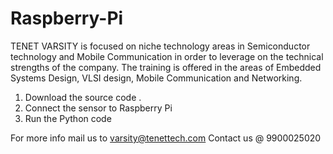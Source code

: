 # Raspberry-Pi
TENET VARSITY is focused on niche technology areas in Semiconductor technology and Mobile Communication in order to leverage on the technical strengths of the company. The training is offered in the areas of Embedded Systems Design, VLSI design, Mobile Communication and Networking.

1. Download the source code .
2. Connect the sensor to Raspberry Pi
3. Run the Python code

For more info mail us to varsity@tenettech.com
Contact us @ 9900025020
